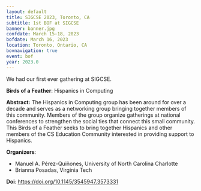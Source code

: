 ```yaml
---
layout: default
title: SIGCSE 2023, Toronto, CA
subtitle: 1st BOF at SIGCSE
banner: banner.jpg
confdate: March 15-18, 2023
bofdate: March 16, 2023
location: Toronto, Ontario, CA
bovnavigation: true
event: bof
year: 2023.0
---
```



We had our first ever gathering at SIGCSE.

**Birds of a Feather**: Hispanics in Computing

**Abstract:**
The Hispanics in Computing group has been around for over a decade and serves as a networking group bringing together members of this community. Members of the group organize gatherings at national conferences to strengthen the social ties that connect this small community. This Birds of a Feather seeks to bring together Hispanics and other members of the CS Education Community interested in providing support to Hispanics.

**Organizers**:

* Manuel A. Pérez-Quiñones, University of North Carolina Charlotte
* Brianna Posadas, Virginia Tech

**Doi**: <https://doi.org/10.1145/3545947.3573331>

